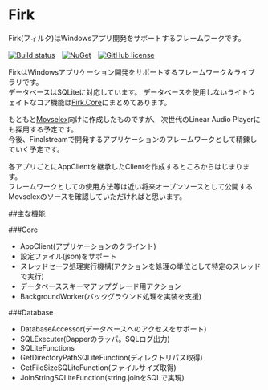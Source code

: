 # Firk
Firk(フィルク)はWindowsアプリ開発をサポートするフレームワークです。

[![Build status](https://ci.appveyor.com/api/projects/status/pwwb2xm9dek1b0ee?svg=true)](https://ci.appveyor.com/project/finalstream/firk)　[![NuGet](https://img.shields.io/nuget/v/Firk.svg?style=plastic)](https://www.nuget.org/packages/Firk/)　[![GitHub license](https://img.shields.io/github/license/finalstream/Firk.svg)]()

FirkはWindowsアプリケーション開発をサポートするフレームワーク＆ライブラリです。  
データベースはSQLiteに対応しています。
データベースを使用しないライトウェイトなコア機能は[Firk.Core](https://github.com/finalstream/Firk.Core)にまとめてあります。

もともと[Movselex](http://www.finalstream.net/movselex/)向けに作成したものですが、
次世代のLinear Audio Playerにも採用する予定です。  
今後、Finalstreamで開発するアプリケーションのフレームワークとして精錬していく予定です。

各アプリごとにAppClientを継承したClientを作成するところからはじまります。  
フレームワークとしての使用方法等は近い将来オープンソースとして公開するMovselexのソースを確認していただければと思います。

##主な機能

###Core
* AppClient(アプリケーションのクライント)
 * 設定ファイル(json)をサポート
 * スレッドセーフ処理実行機構(アクションを処理の単位として特定のスレッドで実行)
 * データベーススキーマアップグレード用アクション
* BackgroundWorker(バックグラウンド処理を実装を支援)

###Database
* DatabaseAccessor(データベースへのアクセスをサポート)
* SQLExecuter(Dapperのラッパ。SQLログ出力)
* SQLiteFunctions
 * GetDirectoryPathSQLiteFunction(ディレクトリパス取得)
 * GetFileSizeSQLiteFunction(ファイルサイズ取得)
 * JoinStringSQLiteFunction(string.joinをSQLで実現)




